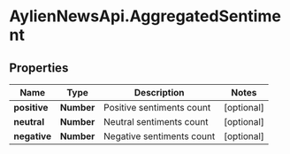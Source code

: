 # AylienNewsApi.AggregatedSentiment

## Properties

Name | Type | Description | Notes
------------ | ------------- | ------------- | -------------
**positive** | **Number** | Positive sentiments count | [optional] 
**neutral** | **Number** | Neutral sentiments count | [optional] 
**negative** | **Number** | Negative sentiments count | [optional] 


